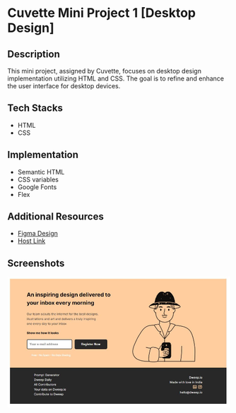 # Cuvette Mini Project 1 [Desktop Design]

## Description
This mini project, assigned by Cuvette, focuses on desktop design implementation utilizing HTML and CSS. The goal is to refine and enhance the user interface for desktop devices.

## Tech Stacks
- HTML
- CSS

## Implementation
- Semantic HTML
- CSS variables
- Google Fonts
- Flex
## Additional Resources

- [Figma Design](https://www.figma.com/file/yp9a2HtvhkaB428BjxWulV/HTML-%26-CSS?type=design&node-id=0-1&mode=design&t=S6HIMf3G8mM7tvc1-0)
- [Host Link](https://vinayak9669.github.io/Cuvette_Mini-project-1/)

## Screenshots
![Screenshot 1](assets/SCREENSHTOS/DESKTOP_DESIGN.JPG)

